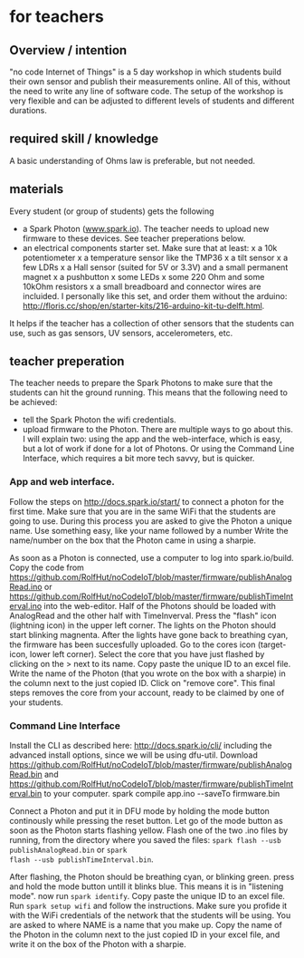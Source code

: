 # for teachers

## Overview / intention
"no code Internet of Things" is a 5 day workshop in which students build their own sensor and publish their measurements online. All of this, without the need to write any line of software code. The setup of the workshop is very flexible and can be adjusted to different levels of students and different durations.

## required skill / knowledge
A basic understanding of Ohms law is preferable, but not needed.

## materials
Every student (or group of students) gets the following
- a Spark Photon (www.spark.io). The teacher needs to upload new firmware to these devices. See teacher preperations below.
- an electrical components starter set. Make sure that at least:
	x a 10k potentiometer
	x a temperature sensor like the TMP36
	x a tilt sensor
	x a few LDRs
	x a Hall sensor (suited for 5V or 3.3V) and a small permanent magnet
	x a pushbutton
	x some LEDs
	x some 220 Ohm and some 10kOhm resistors
	x a small breadboard and connector wires
are incluided. I personally like this set, and order them without the arduino: http://floris.cc/shop/en/starter-kits/216-arduino-kit-tu-delft.html. 

It helps if the teacher has a collection of other sensors that the students can use, such as gas sensors, UV sensors, accelerometers, etc. 

## teacher preperation
The teacher needs to prepare the Spark Photons to make sure that the students can hit the ground running. This means that the following need to be achieved:
- tell the Spark Photon the wifi credentials.
- upload firmware to the Photon.
There are multiple ways to go about this. I will explain two: using the app and the web-interface, which is easy, but a lot of work if done for a lot of Photons. Or using the Command Line Interface, which requires a bit more tech savvy, but is quicker.

### App and web interface.
Follow the steps on http://docs.spark.io/start/ to connect a photon for the first time. Make sure that you are in the same WiFi that the students are going to use. During this process you are asked to give the Photon a unique name. Use something easy, like your name followed by a number Write the name/number on the box that the Photon came in using a sharpie. 

As soon as a Photon is connected, use a computer to log into spark.io/build. Copy the code from https://github.com/RolfHut/noCodeIoT/blob/master/firmware/publishAnalogRead.ino or https://github.com/RolfHut/noCodeIoT/blob/master/firmware/publishTimeInterval.ino into the web-editor. Half of the Photons should be loaded with AnalogRead and the other half with TimeInverval. Press the "flash" icon (lightning icon) in the upper left corner. The lights on the Photon should start blinking magnenta. After the lights have gone back to breathing cyan, the firmware has been succesfully uploaded. Go to the cores icon (target-icon, lower left corner). Select the core that you have just flashed by clicking on the > next to its name. Copy paste the unique ID to an excel file. Write the name of the Photon (that you wrote on the box with a sharpie) in the column next to the just copied ID.  Click on "remove core". This final steps removes the core from your account, ready to be claimed by one of your students. 

### Command Line Interface
Install the CLI as described here: http://docs.spark.io/cli/ including the advanced install options, since we will be using dfu-util.
Download https://github.com/RolfHut/noCodeIoT/blob/master/firmware/publishAnalogRead.bin and https://github.com/RolfHut/noCodeIoT/blob/master/firmware/publishTimeInterval.bin to your computer. 
spark compile app.ino --saveTo firmware.bin

Connect a Photon and put it in DFU mode by holding the mode button continously while pressing the reset button. Let go of the mode button as soon as the Photon starts flashing yellow.
Flash one of the two .ino files by running, from the directory where you saved the files: <code>spark flash --usb publishAnalogRead.bin</code> or <code>spark flash --usb publishTimeInterval.bin</code>.

After flashing, the Photon should be breathing cyan, or blinking green. press and hold the mode button untill it blinks blue. This means it is in "listening mode". now run <code>spark identify</code>. Copy paste the unique ID to an excel file. Run <code>spark setup wifi</code> and follow the instructions. Make sure you profide it with the WiFi credentials of the network that the students will be using. You are asked to 
where NAME is a name that you make up. Copy the name of the Photon in the column next to the just copied ID in your excel file, and write it on the box of the Photon with a sharpie.


